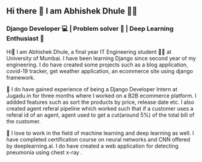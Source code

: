 ## Hi there 👋  I am Abhishek Dhule 👨‍💻
###  Django Developer 💻 | Problem solver 📝 | Deep Learning Enthusiast 🧠

Hi👋 I am Abhishek Dhule, a final year IT Engineering student 👨‍🎓 at University of Mumbai. I have been learning Django since second year of my engineering. I do have created some projects such as a blog application, covid-19 tracker, get weather application, an ecommerce site using django framework. 

💼 I do have gained experience of being a Django Developer Intern at Jugadu.in for three months where I worked on a B2B ecommerce platform. I addded features such as sort the products by price, release date etc. I also created agent referal pipeline which worked such that if a customer uses a referal id of an agent, agent used to get a cut(around 5%) of the total bill of the customer.

🧠 I love to work in the field of machine learning and deep learning as well. I have completed certification course on neural networks and CNN offered by deeplearning.ai. I do have created a web application for detecting pneumonia using chest x-ray . 
<!--
**abhishekkdhule/abhishekkdhule** is a ✨ _special_ ✨ repository because its `README.md` (this file) appears on your GitHub profile.

Here are some ideas to get you started:

- 🔭 I’m currently working on ...
- 🌱 I’m currently learning ...
- 👯 I’m looking to collaborate on ...
- 🤔 I’m looking for help with ...
- 💬 Ask me about ...
- 📫 How to reach me: ...
- 😄 Pronouns: ...
- ⚡ Fun fact: ...
-->
